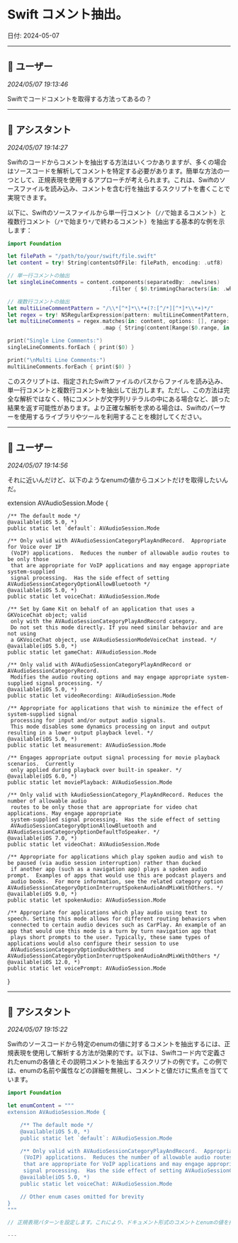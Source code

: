 # Swift コメント抽出。

日付: 2024-05-07

---

## 👤 ユーザー
*2024/05/07 19:13:46*

Swiftでコードコメントを取得する方法ってあるの？

---

## 🤖 アシスタント
*2024/05/07 19:14:27*

Swiftのコードからコメントを抽出する方法はいくつかありますが、多くの場合はソースコードを解析してコメントを特定する必要があります。簡単な方法の一つとして、正規表現を使用するアプローチが考えられます。これは、Swiftのソースファイルを読み込み、コメントを含む行を抽出するスクリプトを書くことで実現できます。

以下に、Swiftのソースファイルから単一行コメント（`//`で始まるコメント）と複数行コメント（`/*`で始まり`*/`で終わるコメント）を抽出する基本的な例を示します：

```swift
import Foundation

let filePath = "/path/to/your/swift/file.swift"
let content = try! String(contentsOfFile: filePath, encoding: .utf8)

// 単一行コメントの抽出
let singleLineComments = content.components(separatedBy: .newlines)
                                .filter { $0.trimmingCharacters(in: .whitespaces).hasPrefix("//") }

// 複数行コメントの抽出
let multiLineCommentPattern = "/\\*[^*]*\\*+(?:[^/*][^*]*\\*+)*/"
let regex = try! NSRegularExpression(pattern: multiLineCommentPattern, options: [])
let multiLineComments = regex.matches(in: content, options: [], range: NSRange(content.startIndex..., in: content))
                              .map { String(content[Range($0.range, in: content)!]) }

print("Single Line Comments:")
singleLineComments.forEach { print($0) }

print("\nMulti Line Comments:")
multiLineComments.forEach { print($0) }
```

このスクリプトは、指定されたSwiftファイルのパスからファイルを読み込み、単一行コメントと複数行コメントを抽出して出力します。ただし、この方法は完全な解析ではなく、特にコメントが文字列リテラルの中にある場合など、誤った結果を返す可能性があります。より正確な解析を求める場合は、Swiftのパーサーを使用するライブラリやツールを利用することを検討してください。

---

## 👤 ユーザー
*2024/05/07 19:14:56*

それに近いんだけど、以下のようなenumの値からコメントだけを取得したいんだ。


extension AVAudioSession.Mode {

    /** The default mode */
    @available(iOS 5.0, *)
    public static let `default`: AVAudioSession.Mode

    /** Only valid with AVAudioSessionCategoryPlayAndRecord.  Appropriate for Voice over IP
     (VoIP) applications.  Reduces the number of allowable audio routes to be only those
     that are appropriate for VoIP applications and may engage appropriate system-supplied
     signal processing.  Has the side effect of setting AVAudioSessionCategoryOptionAllowBluetooth */
    @available(iOS 5.0, *)
    public static let voiceChat: AVAudioSession.Mode

    /** Set by Game Kit on behalf of an application that uses a GKVoiceChat object; valid
     only with the AVAudioSessionCategoryPlayAndRecord category.
     Do not set this mode directly. If you need similar behavior and are not using
     a GKVoiceChat object, use AVAudioSessionModeVoiceChat instead. */
    @available(iOS 5.0, *)
    public static let gameChat: AVAudioSession.Mode

    /** Only valid with AVAudioSessionCategoryPlayAndRecord or AVAudioSessionCategoryRecord.
     Modifies the audio routing options and may engage appropriate system-supplied signal processing. */
    @available(iOS 5.0, *)
    public static let videoRecording: AVAudioSession.Mode

    /** Appropriate for applications that wish to minimize the effect of system-supplied signal
     processing for input and/or output audio signals.
     This mode disables some dynamics processing on input and output resulting in a lower output playback level. */
    @available(iOS 5.0, *)
    public static let measurement: AVAudioSession.Mode

    /** Engages appropriate output signal processing for movie playback scenarios.  Currently
     only applied during playback over built-in speaker. */
    @available(iOS 6.0, *)
    public static let moviePlayback: AVAudioSession.Mode

    /** Only valid with kAudioSessionCategory_PlayAndRecord. Reduces the number of allowable audio
     routes to be only those that are appropriate for video chat applications. May engage appropriate
     system-supplied signal processing.  Has the side effect of setting
     AVAudioSessionCategoryOptionAllowBluetooth and AVAudioSessionCategoryOptionDefaultToSpeaker. */
    @available(iOS 7.0, *)
    public static let videoChat: AVAudioSession.Mode

    /** Appropriate for applications which play spoken audio and wish to be paused (via audio session interruption) rather than ducked
     if another app (such as a navigation app) plays a spoken audio prompt.  Examples of apps that would use this are podcast players and
     audio books.  For more information, see the related category option AVAudioSessionCategoryOptionInterruptSpokenAudioAndMixWithOthers. */
    @available(iOS 9.0, *)
    public static let spokenAudio: AVAudioSession.Mode

    /** Appropriate for applications which play audio using text to speech. Setting this mode allows for different routing behaviors when
     connected to certain audio devices such as CarPlay. An example of an app that would use this mode is a turn by turn navigation app that
     plays short prompts to the user. Typically, these same types of applications would also configure their session to use
     AVAudioSessionCategoryOptionDuckOthers and AVAudioSessionCategoryOptionInterruptSpokenAudioAndMixWithOthers */
    @available(iOS 12.0, *)
    public static let voicePrompt: AVAudioSession.Mode
}

---

## 🤖 アシスタント
*2024/05/07 19:15:22*

Swiftのソースコードから特定のenumの値に対するコメントを抽出するには、正規表現を使用して解析する方法が効果的です。以下は、Swiftコード内で定義されたenumの各値とその説明コメントを抽出するスクリプトの例です。この例では、enumの名前や属性などの詳細を無視し、コメントと値だけに焦点を当てています。

```swift
import Foundation

let enumContent = """
extension AVAudioSession.Mode {

    /** The default mode */
    @available(iOS 5.0, *)
    public static let `default`: AVAudioSession.Mode

    /** Only valid with AVAudioSessionCategoryPlayAndRecord.  Appropriate for Voice over IP
     (VoIP) applications.  Reduces the number of allowable audio routes to be only those
     that are appropriate for VoIP applications and may engage appropriate system-supplied
     signal processing.  Has the side effect of setting AVAudioSessionCategoryOptionAllowBluetooth */
    @available(iOS 5.0, *)
    public static let voiceChat: AVAudioSession.Mode

    // Other enum cases omitted for brevity
}
"""

// 正規表現パターンを設定します。これにより、ドキュメント形式のコメントとenumの値を抽出

---
